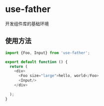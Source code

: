 # use-father
开发组件库的基础环境

## 使用方法

```js
import {Foo, Input} from 'use-father';

export default function () {
  return (
    <div>
      <Foo size="large">hello, world</Foo>
      <Input/>
    </div>
  
  );
}
```
